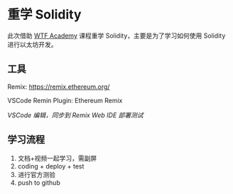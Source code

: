 # 重学 Solidity

此次借助 [WTF Academy](https://www.wtf.academy/) 课程重学 Solidity，主要是为了学习如何使用 Solidity 进行以太坊开发。

## 工具

Remix: https://remix.ethereum.org/

VSCode Remin Plugin: Ethereum Remix

_VSCode 编辑，同步到 Remix Web IDE 部署测试_

## 学习流程

1. 文档+视频一起学习，需副屏
2. coding + deploy + test
3. 进行官方测验
4. push to github
